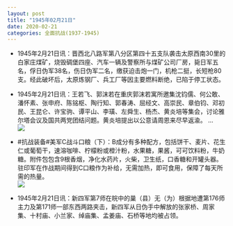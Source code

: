 ```yaml
---
layout: post
title: "1945年02月21日"
date: 2020-02-21
categories: 全面抗战(1937-1945)
---
```


<meta name="referrer" content="no-referrer" />

- 1945年2月21日讯：晋西北八路军第八分区第四十五支队袭击太原西南30里的白家庄煤矿，烧毁碉堡四座、汽车一辆及警察所与煤矿公司厂房，毙日军五名，俘日伪军38名，伤日伪军二名，缴获迫击炮一门，机枪二挺，长短枪80支。经此破坏后，太原炼钢厂、兵工厂等因主要燃料断绝，已陷于停工状态。 

- 1945年2月21日讯：王若飞、郭沫若在重庆郭沫若寓所邀集沈钧儒、何公敢、潘怀素、张申府、陈铭枢、陶行知、郭春涛、屈经文、高崇民、章伯钧、邓初民、王昆仑、许宝驹、谭平山、李璜、左舜生、杨杰、黄炎培等集会，讨论雅尔塔会议及国共两党团结问题。黄炎培提出以公意请周恩来尽早返渝。 ... <br/><img src="https://wx2.sinaimg.cn/large/aca367d8ly1gc3w0ozhsuj20c809zt8r.jpg" />

- #抗战装备#美军C战斗口粮（下）：B成分有多种配方，包括饼干、麦片、花生仁或葡萄干，速溶咖啡、柠檬粉或橙汁粉，水果糖，果酱，可可饮料粉，牛奶糖。附件包包含9根香烟，净化水药片，火柴，卫生纸，口香糖和开罐头器。驻印军在作战期间得到C口粮作为补给，无需加热，即可食用，保障了每天所需的热量。 <br/><img src="https://wx2.sinaimg.cn/large/aca367d8ly1gc3sjv5kioj20gj0qqte9.jpg" />

- 1945年2月21日讯：新四军第7师在皖中的巢（县）无（为）根据地遭第176师主力及第171师一部东西两路夹击，新四军从日伪手中解放的张家桥、周家集、十村庙、小兰家、绰庙集、孟姜庙、石桥等地均被占领。 

